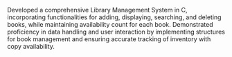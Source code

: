 Developed a comprehensive Library Management System in C, incorporating functionalities for adding, displaying, searching, and deleting books, while maintaining availability count for each book.
Demonstrated proficiency in data handling and user interaction by implementing structures for book management and ensuring accurate tracking of inventory with copy availability.
